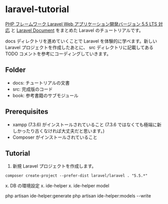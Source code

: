 # laravel-tutorial

[PHP フレームワーク Laravel Web アプリケーション開発バージョン 5.5 LTS 対応](https://www.socym.co.jp/book/1184) と
[Laravel Document](https://readouble.com/laravel/) をまとめた Laravel のチュートリアルです。

docs ディレクトリを進めていくことで Laravel を体験的に学べます。新しい Laravel プロジェクトを作成したあとに、 src ディレクトリに記載してある TODO コメントを参考にコーディングしていきます。

## Folder

- docs: チュートリアルの文書
- src: 完成版のコード
- book: 参考書籍のサブモジュール

## Prerequisites

- xampp (7.3.6) がインストールされていること (7.3.6 ではなくても極端に新しかったり古くなければ大丈夫だと思います。)
- Composer がインストールされていること

## Tutorial

1. 新規 Laravel プロジェクトを作成します。

```shell
composer create-project --prefer-dist laravel/laravel . "5.5.*"
```

x. DB の環境設定
x. ide-helper
x. ide-helper model

php artisan ide-helper:generate
php artisan ide-helper:models --write

